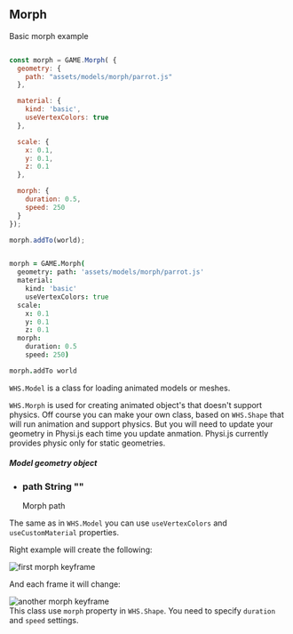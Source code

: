 <h2 class="ws" id="morph">Morph</h2>

<div class="blockTitle h3">Basic morph example</div>

```javascript

const morph = GAME.Morph( {
  geometry: {
    path: "assets/models/morph/parrot.js"
  },

  material: {
    kind: 'basic',
    useVertexColors: true
  },

  scale: {
    x: 0.1,
    y: 0.1,
    z: 0.1
  },

  morph: {
    duration: 0.5,
    speed: 250
  }
});

morph.addTo(world);

```

```coffeescript

morph = GAME.Morph(
  geometry: path: 'assets/models/morph/parrot.js'
  material:
    kind: 'basic'
    useVertexColors: true
  scale:
    x: 0.1
    y: 0.1
    z: 0.1
  morph:
    duration: 0.5
    speed: 250)

morph.addTo world

```


`WHS.Model` is a class for loading animated models or meshes.

`WHS.Morph` is used for creating animated object's that doesn't support physics. Off course you can make your own class, based on `WHS.Shape` that will run animation and support physics. But you will need to update your geometry in Physi.js each time you update anmation. Physi.js currently provides physic only for static geometries.

<div class="params" id="morph-geometry">
  <h5>Model geometry object <a href="#morph-geometry" class="anchor"></a></h5>
  <ul>
    <li id="morph-geometry-path">
      <h3><a href="#morph-geometry-path" class="anchor"></a> path
        <span class="type">String</span>
        <span class="default">""</span>
      </h3>
      <p>Morph path</p>
    </li>
  </ul>
</div>

The same as in `WHS.Model` you can use `useVertexColors` and `useCustomMaterial` properties.

Right example will create the following:

<img src="images/shapes/morph.png" alt="first morph keyframe">

And each frame it will change:

<img src="images/shapes/morph2.png" alt="another morph keyframe">

<aside class="notice">
	This class use <code>morph</code> property in <code>WHS.Shape</code>. You need to specify <code>duration</code> and <code>speed</code> settings.
</aside>
